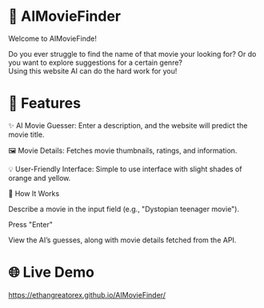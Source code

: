 # 🎥 AIMovieFinder

Welcome to AIMovieFinde!

Do you ever struggle to find the name of that movie your looking for? Or do you want to explore suggestions for a certain genre? <br>
Using this website AI can do the hard work for you!

# 🔧 Features

✨ AI Movie Guesser: Enter a description, and the website will predict the movie title.

🖼 Movie Details: Fetches movie thumbnails, ratings, and information.

💡 User-Friendly Interface: Simple to use interface with slight shades of orange and yellow.

🔎 How It Works

Describe a movie in the input field (e.g., "Dystopian teenager movie").

Press "Enter"

View the AI’s guesses, along with movie details fetched from the API.

# 🌐 Live Demo
https://ethangreatorex.github.io/AIMovieFinder/
